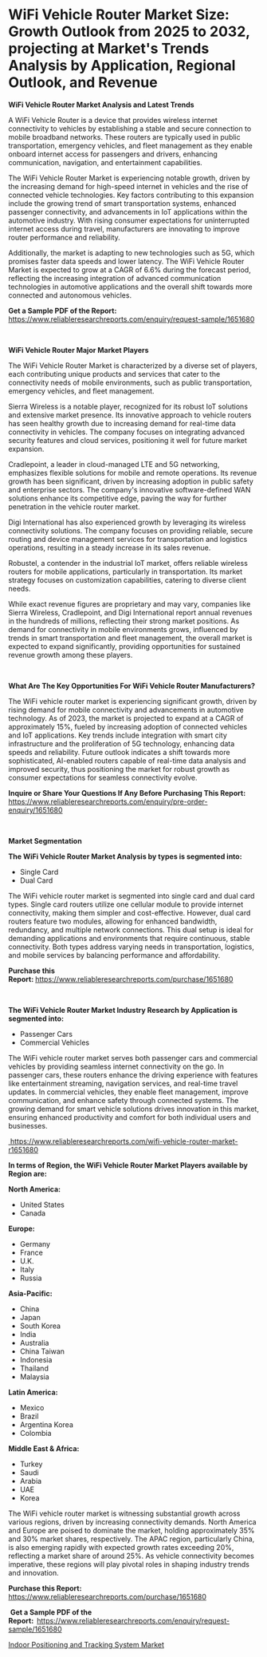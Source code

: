 <p><h1>WiFi Vehicle Router Market Size: Growth Outlook from 2025 to 2032, projecting at Market's Trends Analysis by Application, Regional Outlook, and Revenue</h1></p><p><strong>WiFi Vehicle Router Market Analysis and Latest Trends</strong></p>
<p><p>A WiFi Vehicle Router is a device that provides wireless internet connectivity to vehicles by establishing a stable and secure connection to mobile broadband networks. These routers are typically used in public transportation, emergency vehicles, and fleet management as they enable onboard internet access for passengers and drivers, enhancing communication, navigation, and entertainment capabilities.</p><p>The WiFi Vehicle Router Market is experiencing notable growth, driven by the increasing demand for high-speed internet in vehicles and the rise of connected vehicle technologies. Key factors contributing to this expansion include the growing trend of smart transportation systems, enhanced passenger connectivity, and advancements in IoT applications within the automotive industry. With rising consumer expectations for uninterrupted internet access during travel, manufacturers are innovating to improve router performance and reliability.</p><p>Additionally, the market is adapting to new technologies such as 5G, which promises faster data speeds and lower latency. The WiFi Vehicle Router Market is expected to grow at a CAGR of 6.6% during the forecast period, reflecting the increasing integration of advanced communication technologies in automotive applications and the overall shift towards more connected and autonomous vehicles.</p></p>
<p><strong>Get a Sample PDF of the Report:&nbsp;</strong> <a href="https://www.reliableresearchreports.com/enquiry/request-sample/1651680?utm_campaign=2264&utm_medium=2&utm_source=Github&utm_content=ia&utm_term=23032025&utm_id=wifi-vehicle-router">https://www.reliableresearchreports.com/enquiry/request-sample/1651680</a></p>
<p>&nbsp;</p>
<p><strong>WiFi Vehicle Router Major Market Players</strong></p>
<p><p>The WiFi Vehicle Router Market is characterized by a diverse set of players, each contributing unique products and services that cater to the connectivity needs of mobile environments, such as public transportation, emergency vehicles, and fleet management.</p><p>Sierra Wireless is a notable player, recognized for its robust IoT solutions and extensive market presence. Its innovative approach to vehicle routers has seen healthy growth due to increasing demand for real-time data connectivity in vehicles. The company focuses on integrating advanced security features and cloud services, positioning it well for future market expansion.</p><p>Cradlepoint, a leader in cloud-managed LTE and 5G networking, emphasizes flexible solutions for mobile and remote operations. Its revenue growth has been significant, driven by increasing adoption in public safety and enterprise sectors. The company's innovative software-defined WAN solutions enhance its competitive edge, paving the way for further penetration in the vehicle router market.</p><p>Digi International has also experienced growth by leveraging its wireless connectivity solutions. The company focuses on providing reliable, secure routing and device management services for transportation and logistics operations, resulting in a steady increase in its sales revenue.</p><p>Robustel, a contender in the industrial IoT market, offers reliable wireless routers for mobile applications, particularly in transportation. Its market strategy focuses on customization capabilities, catering to diverse client needs.</p><p>While exact revenue figures are proprietary and may vary, companies like Sierra Wireless, Cradlepoint, and Digi International report annual revenues in the hundreds of millions, reflecting their strong market positions. As demand for connectivity in mobile environments grows, influenced by trends in smart transportation and fleet management, the overall market is expected to expand significantly, providing opportunities for sustained revenue growth among these players.</p></p>
<p>&nbsp;</p>
<p><strong>What Are The Key Opportunities For WiFi Vehicle Router Manufacturers?</strong></p>
<p><p>The WiFi vehicle router market is experiencing significant growth, driven by rising demand for mobile connectivity and advancements in automotive technology. As of 2023, the market is projected to expand at a CAGR of approximately 15%, fueled by increasing adoption of connected vehicles and IoT applications. Key trends include integration with smart city infrastructure and the proliferation of 5G technology, enhancing data speeds and reliability. Future outlook indicates a shift towards more sophisticated, AI-enabled routers capable of real-time data analysis and improved security, thus positioning the market for robust growth as consumer expectations for seamless connectivity evolve.</p></p>
<p><strong>Inquire or Share Your Questions If Any Before Purchasing This Report:</strong> <a href="https://www.reliableresearchreports.com/enquiry/pre-order-enquiry/1651680?utm_campaign=2264&utm_medium=2&utm_source=Github&utm_content=ia&utm_term=23032025&utm_id=wifi-vehicle-router">https://www.reliableresearchreports.com/enquiry/pre-order-enquiry/1651680</a></p>
<p>&nbsp;</p>
<p><strong>Market Segmentation</strong></p>
<p><strong>The WiFi Vehicle Router Market Analysis by types is segmented into:</strong></p>
<p><ul><li>Single Card</li><li>Dual Card</li></ul></p>
<p><p>The WiFi vehicle router market is segmented into single card and dual card types. Single card routers utilize one cellular module to provide internet connectivity, making them simpler and cost-effective. However, dual card routers feature two modules, allowing for enhanced bandwidth, redundancy, and multiple network connections. This dual setup is ideal for demanding applications and environments that require continuous, stable connectivity. Both types address varying needs in transportation, logistics, and mobile services by balancing performance and affordability.</p></p>
<p><strong>Purchase this Report:&nbsp;</strong><a href="https://www.reliableresearchreports.com/purchase/1651680?utm_campaign=2264&utm_medium=2&utm_source=Github&utm_content=ia&utm_term=23032025&utm_id=wifi-vehicle-router">https://www.reliableresearchreports.com/purchase/1651680</a></p>
<p>&nbsp;</p>
<p><strong>The WiFi Vehicle Router Market Industry Research by Application is segmented into:</strong></p>
<p><ul><li>Passenger Cars</li><li>Commercial Vehicles</li></ul></p>
<p><p>The WiFi vehicle router market serves both passenger cars and commercial vehicles by providing seamless internet connectivity on the go. In passenger cars, these routers enhance the driving experience with features like entertainment streaming, navigation services, and real-time travel updates. In commercial vehicles, they enable fleet management, improve communication, and enhance safety through connected systems. The growing demand for smart vehicle solutions drives innovation in this market, ensuring enhanced productivity and comfort for both individual users and businesses.</p></p>
<p><a href="https://www.reliableresearchreports.com/wifi-vehicle-router-market-r1651680?utm_campaign=2264&utm_medium=2&utm_source=Github&utm_content=ia&utm_term=23032025&utm_id=wifi-vehicle-router">&nbsp;https://www.reliableresearchreports.com/wifi-vehicle-router-market-r1651680</a></p>
<p><strong>In terms of Region, the WiFi Vehicle Router Market Players available by Region are:</strong></p>
<p>
    <p> <strong> North America: </strong>
        <ul>
            <li>United States</li>
            <li>Canada</li>
        </ul>
        </p> 
    <p> <strong> Europe: </strong>
        <ul>
            <li>Germany</li>
            <li>France</li>
            <li>U.K.</li>
            <li>Italy</li>
            <li>Russia</li>
        </ul>
        </p> 
    <p> <strong> Asia-Pacific: </strong>
        <ul>
            <li>China</li>
            <li>Japan</li>
            <li>South Korea</li>
            <li>India</li>
            <li>Australia</li>
            <li>China Taiwan</li>
            <li>Indonesia</li>
            <li>Thailand</li>
            <li>Malaysia</li>
        </ul>
        </p> 
    <p> <strong> Latin America: </strong>
        <ul>
            <li>Mexico</li>
            <li>Brazil</li>
            <li>Argentina Korea</li>
            <li>Colombia</li>
        </ul>
        </p> 
    <p> <strong> Middle East & Africa: </strong>
        <ul>
            <li>Turkey</li>
            <li>Saudi</li>
            <li>Arabia</li>
            <li>UAE</li>
            <li>Korea</li>
        </ul>
    </p>
    </p>
<p><p>The WiFi vehicle router market is witnessing substantial growth across various regions, driven by increasing connectivity demands. North America and Europe are poised to dominate the market, holding approximately 35% and 30% market shares, respectively. The APAC region, particularly China, is also emerging rapidly with expected growth rates exceeding 20%, reflecting a market share of around 25%. As vehicle connectivity becomes imperative, these regions will play pivotal roles in shaping industry trends and innovation.</p></p>
<p><strong>Purchase this Report: </strong><a href="https://www.reliableresearchreports.com/purchase/1651680?utm_campaign=2264&utm_medium=2&utm_source=Github&utm_content=ia&utm_term=23032025&utm_id=wifi-vehicle-router">https://www.reliableresearchreports.com/purchase/1651680</a></p>
<p>&nbsp;<strong>Get a Sample PDF of the Report:&nbsp;&nbsp;</strong><a href="https://www.reliableresearchreports.com/enquiry/request-sample/1651680?utm_campaign=2264&utm_medium=2&utm_source=Github&utm_content=ia&utm_term=23032025&utm_id=wifi-vehicle-router">https://www.reliableresearchreports.com/enquiry/request-sample/1651680</a></p>
<p><strong></strong></p>
<p><p><a href="https://github.com/edacruz6/Market-Research-Report-List-1/blob/main/indoor-positioning-and-tracking-system-market.md?utm_campaign=2264&utm_medium=2&utm_source=Github&utm_content=ia&utm_term=23032025&utm_id=wifi-vehicle-router">Indoor Positioning and Tracking System Market</a></p></p>